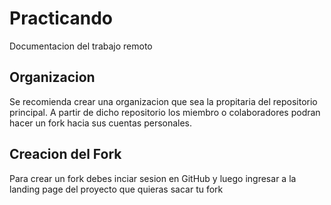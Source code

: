 # Practicando 

Documentacion del trabajo remoto 

## Organizacion

Se recomienda crear una organizacion que sea la propitaria del repositorio principal. A partir
de dicho repositorio los miembro o colaboradores podran hacer un fork hacia sus cuentas personales.


## Creacion del Fork

Para crear un fork debes inciar sesion en GitHub y luego ingresar a la landing page del proyecto que  quieras sacar tu fork




